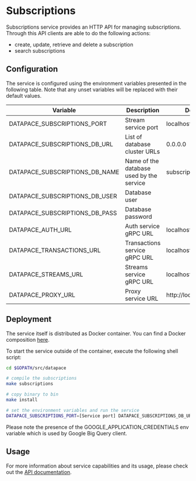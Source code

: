 # Subscriptions

Subscriptions service provides an HTTP API for managing subscriptions.
Through this API clients are able to do the following
actions:

- create, update, retrieve and delete a subscription
- search subscriptions

## Configuration

The service is configured using the environment variables presented in the
following table. Note that any unset variables will be replaced with their
default values.

| Variable                       | Description                              | Default               |
|--------------------------------|------------------------------------------|-----------------------|
| DATAPACE_SUBSCRIPTIONS_PORT    | Stream service port                      | localhost             |
| DATAPACE_SUBSCRIPTIONS_DB_URL  | List of database cluster URLs            | 0.0.0.0               |
| DATAPACE_SUBSCRIPTIONS_DB_NAME | Name of the database used by the service | subscriptions         |
| DATAPACE_SUBSCRIPTIONS_DB_USER | Database user                            |                       |
| DATAPACE_SUBSCRIPTIONS_DB_PASS | Database password                        |                       |
| DATAPACE_AUTH_URL              | Auth service gRPC URL                    | localhost:8081        |
| DATAPACE_TRANSACTIONS_URL      | Transactions service gRPC URL            | localhost:8081        |
| DATAPACE_STREAMS_URL           | Streams service gRPC URL                 | localhost:8081        |
| DATAPACE_PROXY_URL             | Proxy service URL                        | http://localhost:8080 |

## Deployment

The service itself is distributed as Docker container. You can find a Docker composition
[here](../docker/docker-compose.yml).

To start the service outside of the container, execute the following shell script:

```bash
cd $GOPATH/src/datapace

# compile the subscriptions
make subscriptions

# copy binary to bin
make install

# set the environment variables and run the service
DATAPACE_SUBSCRIPTIONS_PORT=[Service port] DATAPACE_SUBSCRIPTIONS_DB_URL=[List of database cluster URLs] DATAPACE_SUBSCRIPTIONS_DB_NAME=[Name of the database used by the service] DATAPACE_SUBSCRIPTIONS_DB_USER=[Database user] DATAPACE_SUBSCRIPTIONS_DB_PASS=[Database password] DATAPACE_AUTH_URL=[Auth service gRPC URL] DATAPACE_PROXY_URL=[Proxy service URL] GOOGLE_APPLICATION_CREDENTIALS=[Path to Google app credentials file] $GOBIN/datapace-subscriptions
```

Please note the presence of the GOOGLE_APPLICATION_CREDENTIALS env variable which is used by Google Big Query client.

## Usage

For more information about service capabilities and its usage, please check out
the [API documentation](swagger.yml).
